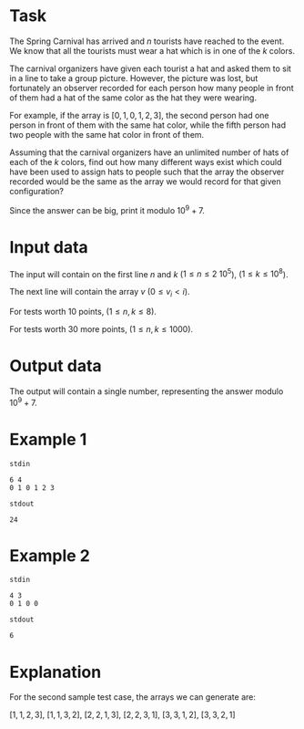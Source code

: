 
# Task

The Spring Carnival has arrived and $n$ tourists have reached to the event. We know that all the tourists must wear a hat which is in one of the $k$ colors.

The carnival organizers have given each tourist a hat and asked them to sit in a line to take a group picture. However, the picture was lost, but fortunately an observer recorded for each person how many people in front of them had a hat of the same color as the hat they were wearing.

For example, if the array is [$0, 1, 0, 1, 2, 3$], the second person had one person in front of them with the same hat color, while the fifth person had two people with the same hat color in front of them.

Assuming that the carnival organizers have an unlimited number of hats of each of the $k$ colors, find out how many different ways exist which could have been used to assign hats to people such that the array the observer recorded would be the same as the array we would record for that given configuration?

Since the answer can be big, print it modulo $10^9+7$.

# Input data

The input will contain on the first line $n$ and $k$ ($1 \le n \le 2 \ 10^5$), ($1 \le k \le 10^8$).

The next line will contain the array $v$ ($0 \le v_i < i$).

For tests worth $10$ points, ($1 \le n, k \le 8$).

For tests worth $30$ more points, ($1 \le n, k \le 1000$).

# Output data

The output will contain a single number, representing the answer modulo $10^9+7$.

# Example 1

`stdin`
```
6 4
0 1 0 1 2 3
```

`stdout`
```
24
```

# Example 2

`stdin`
```
4 3
0 1 0 0
```

`stdout`
```
6
```

# Explanation

For the second sample test case, the arrays we can generate are:

$[1, 1, 2, 3]$, $[1, 1, 3, 2]$, $[2, 2, 1, 3]$, $[2, 2, 3, 1]$, $[3, 3, 1, 2]$, $[3, 3, 2, 1]$
